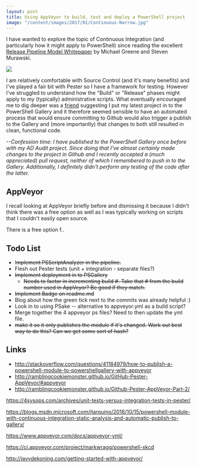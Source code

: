 ```yaml
---
layout: post
title: Using AppVeyor to build, test and deploy a PowerShell project
image: "/content/images/2017/01/Continuous-Narrow.jpg"
---
```


I have wanted to explore the topic of Continuous Integration (and particularly how it might apply to PowerShell) since reading the excellent [Release Pipeline Model Whitepaper](http://download.microsoft.com/download/C/4/A/C4A14099-FEA4-4CB3-8A8F-A0C2BE5A1219/The%20Release%20Pipeline%20Model.pdf) by Michael Greene and Steven Murawski.

![](/content/images/2017/01/release-pipeline-build.png)

I am relatively comfortable with Source Control (and it's many benefits) and I've played a fair bit with Pester so I have a framework for testing. However I've struggled to understand how the "Build" or "Release" phases might apply to my (typically) administrative scripts. What eventually encouraged me to dig deeper was a [friend](http://sammart.in) suggesting I put my latest project in to the PowerShell Gallery and it therefore seemed sensible to have an automated process that would ensure committing to Github would also trigger a publish to the Gallery and (more importantly) that changes to both still resulted in clean, functional code.

*--Confession time: I have published to the PowerShell Gallery once before with my AD Audit project. Since doing that I've almost certainly made changes to the project in Github and I recently accepted a (much appreciated) pull request, neither of which I remembered to push in to the Gallery. Additionally, I definitely didn't perform any testing of the code after the latter.*

## AppVeyor

I recall looking at AppVeyor briefly before and dismissing it because I didn't think there was a free option as well as I was typically working on scripts that I couldn't easily open source.

There is a free option f..

## Todo List

- I~~mplement PSScriptAnalyzer in the pipeline.~~
- Flesh out Pester tests (unit + integration - separate files?)
- ~~Implement deployment in to PSGallery~~
  - ~~Needs to factor in incrementing build #. Take that # from the build number used in AppVeyor? Be good if they match.~~
- ~~Implement Badge on readme.md~~
- Blog about how the green tick next to the commits was already helpful :)
- Look in to using PSake -- alternative to appveyor.yml as a build script?
- Merge together the 4 appveyor ps files? Need to then update the yml file.
- ~~make it so it only publishes the module if it's changed. Work out best way to do this? Can we get some sort of hash?~~

## Links
- http://stackoverflow.com/questions/41184979/how-to-publish-a-powershell-module-to-powershellgallery-with-appveyor
- http://ramblingcookiemonster.github.io/GitHub-Pester-AppVeyor/#appveyor
- http://ramblingcookiemonster.github.io/Github-Pester-AppVeyor-Part-2/

https://4sysops.com/archives/unit-tests-versus-integration-tests-in-pester/

https://blogs.msdn.microsoft.com/jtarquino/2016/10/15/powershell-module-with-continuous-integration-static-analysis-and-automatic-publish-to-gallery/

https://www.appveyor.com/docs/appveyor-yml/

https://ci.appveyor.com/project/markwragg/powershell-xkcd

http://javydekoning.com/getting-started-with-appveyor/